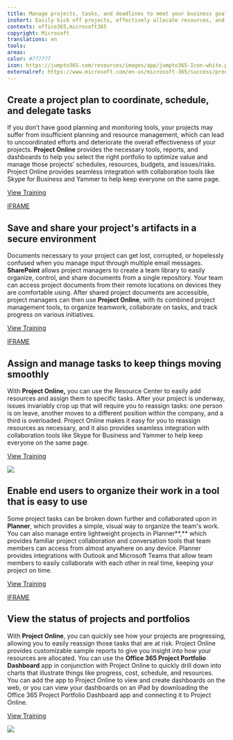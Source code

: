```yaml
---
title: Manage projects, tasks, and deadlines to meet your business goals
inshort: Easily kick off projects, effectively allocate resources, and manage schedules to finish projects on time and on budget.
contexts: office365,microsoft365
copyright: Microsoft
translations: en
tools: 
areas: 
color: #777777
icon: https://jumpto365.com/resources/images/app/jumpto365-Icon-white.png
externalref: https://www.microsoft.com/en-us/microsoft-365/success/productivitylibrary/manage-projects-tasks-and-deadlines-to-meet-your-business-goals
---
```


## Create a project plan to coordinate, schedule, and delegate tasks

If you don’t have good planning and monitoring tools, your projects may suffer from insufficient planning and resource management, which can lead to uncoordinated efforts and deteriorate the overall effectiveness of your projects. **Project Online** provides the necessary tools, reports, and dashboards to help you select the right portfolio to optimize value and manage those projects’ schedules, resources, budgets, and issues/risks. Project Online provides seamless integration with collaboration tools like Skype for Business and Yammer to help keep everyone on the same page.

[View Training](https://support.office.com/article/Get-started-with-Project-Online-e3e5f64f-ada5-4f9d-a578-130b2d4e5f11)

[IFRAME](https://www.microsoft.com/en-us/videoplayer/embed/RE1TjRc)

## Save and share your project's artifacts in a secure environment

Documents necessary to your project can get lost, corrupted, or hopelessly confused when you manage input through multiple email messages. **SharePoint** allows project managers to create a team library to easily organize, control, and share documents from a single repository. Your team can access project documents from their remote locations on devices they are comfortable using. After shared project documents are accessible, project managers can then use **Project Online**, with its combined project management tools, to organize teamwork, collaborate on tasks, and track progress on various initiatives.

[View Training](https://support.office.com/article/Get-started-with-SharePoint-909ec2f0-05c8-4e92-8ad3-3f8b0b6cf261)

[IFRAME](https://www.microsoft.com/en-us/videoplayer/embed/RE1UCma)

## Assign and manage tasks to keep things moving smoothly

With **Project Online,** you can use the Resource Center to easily add resources and assign them to specific tasks. After your project is underway, issues invariably crop up that will require you to reassign tasks: one person is on leave, another moves to a different position within the company, and a third is overloaded. Project Online makes it easy for you to reassign resources as necessary, and it also provides seamless integration with collaboration tools like Skype for Business and Yammer to help keep everyone on the same page.

[View Training](https://support.office.com/article/Use-team-resources-in-Project-Online-55c86326-9f88-47df-9030-0746f1cccb21#_add)

![](http://img-prod-cms-rt-microsoft-com.akamaized.net/cms/api/am/imageFileData/RE1MMrw?ver=fa1a)

## Enable end users to organize their work in a tool that is easy to use

Some project tasks can be broken down further and collaborated upon in **Planner**, which provides a simple, visual way to organize the team's work. You can also manage entire lightweight projects in Planner**,** which provides familiar project collaboration and conversation tools that team members can access from almost anywhere on any device. Planner provides integrations with Outlook and Microsoft Teams that allow team members to easily collaborate with each other in real time, keeping your project on time.

[View Training](https://support.office.com/article/Microsoft-Planner-help-4a9a13c6-3adf-4a60-a6fc-15c0b15e16fc)

[IFRAME](https://www.microsoft.com/en-us/videoplayer/embed/RE1URWS)

## View the status of projects and portfolios

With **Project Online**, you can quickly see how your projects are progressing, allowing you to easily reassign those tasks that are at risk. Project Online provides customizable sample reports to give you insight into how your resources are allocated. You can use the **Office 365 Project Portfolio Dashboard** app in conjunction with Project Online to quickly drill down into charts that illustrate things like progress, cost, schedule, and resources. You can add the app to Project Online to view and create dashboards on the web, or you can view your dashboards on an iPad by downloading the Office 365 Project Portfolio Dashboard app and connecting it to Project Online.

[View Training](https://support.office.com/article/Sample-reports-in-Project-Online-CEAB4EDC-13F4-4B64-81E1-A0F3A5C607BC)

![](http://img-prod-cms-rt-microsoft-com.akamaized.net/cms/api/am/imageFileData/RE1N0nH?ver=16ba)

